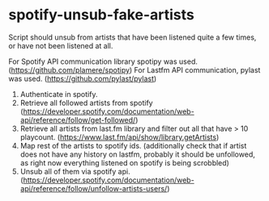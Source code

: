 # spotify-unsub-fake-artists
Script should unsub from artists that have been listened quite a few times, or have not been listened at all. 

For Spotify API communication library spotipy was used. (https://github.com/plamere/spotipy)
For Lastfm API communication, pylast was used. (https://github.com/pylast/pylast)

1. Authenticate in spotify.
2. Retrieve all followed artists from spotify (https://developer.spotify.com/documentation/web-api/reference/follow/get-followed/)
3. Retrieve all artists from last.fm library and filter out all that have > 10 playcount. (https://www.last.fm/api/show/library.getArtists)
4. Map rest of the artists to spotify ids. (additionally check that if artist does not have any history on lastfm, probably it should be unfollowed, as right now everything listened on spotify is being scrobbled)
5. Unsub all of them via spotify api. (https://developer.spotify.com/documentation/web-api/reference/follow/unfollow-artists-users/)
